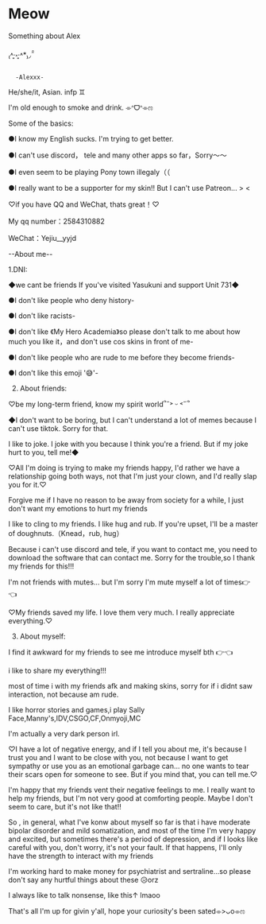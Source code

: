 # Meow
Something about Alex

 ₍˄·͈༝·͈˄*₎◞ ̑̑  

      -Alexxx-
He/she/it, Asian. infp ♊

I'm old enough to smoke and drink. ⌯ᐢᗜᐢ⌯ಣ

Some of the basics:

●I know my English sucks. I'm trying to get better.

●I can't use discord， tele and many other apps so far，Sorry～～

●I even seem to be playing Pony town illegaly（（

●I really want to be a supporter for my skin!! But I can't use Patreon... > <

♡if you have QQ and WeChat, thats great！♡

My qq number：2584310882

WeChat：Yejiu__yyjd

--About me--

1.DNI:

◆we cant be friends If you've visited Yasukuni and support Unit 731◆

●I don't like people who deny history-

●I don't like racists-

●I don't like 《My Hero Academia》so please don't talk to me about how much you like it，and don't use cos skins in front of me-

●I don't like people who are rude to me before they become friends-

●I don't like this emoji '😅'-


2. About friends:

♡be my long-term friend,  know my spirit world՞˶˃ ᵕ ˂˶՞


◆I don't want to be boring, but I can't understand a lot of memes because I can't use tiktok. Sorry for that.

I like to joke. I joke with you because I think you're a friend. But if my joke hurt to you, tell me!◆

♡All I'm doing is trying to make my friends happy, I'd rather we have a relationship going both ways, not that I'm just your clown, and I'd really slap you for it.♡

Forgive me if I have no reason to be away from society for a while, I just don't want my emotions to hurt my friends

I like to cling to my friends. I like hug and rub. If you're upset, I'll be a master of doughnuts.（Knead，rub, hug）

Because i can't use discord and tele, if you want to contact me, you need to download the software that can contact me. Sorry for the trouble,so I thank my friends for this!!!

I'm not friends with mutes... but I'm sorry I'm mute myself a lot of times👉👈

♡My friends saved my life. I love them very much. I really appreciate everything.♡


3. About myself:

 I find it awkward for my friends to see me introduce myself bth 👉👈

i like to share my everything!!!

most of time i with my friends afk and making skins, sorry for if i didnt saw interaction, not because am rude.

I like horror stories and games,i play Sally Face,Manny's,IDV,CSGO,CF,Onmyoji,MC


I'm actually a very dark person irl.

♡I have a lot of negative energy, and if I tell you about me, it's because I trust you and I want to be close with  you, not because I want to get sympathy or use you as an emotional garbage can... no one wants to tear their scars open for someone to see. But if you mind that, you can tell me.♡

I'm happy that my friends vent their negative feelings to me. I really want to help my friends, but I'm not very good at comforting people. Maybe I don't seem to care, but it's not like that!!

So , in general, what I've konw about myself so far is that i have moderate bipolar disorder and mild somatization, and most of the time I'm very happy and excited, but sometimes there's a period of depression, and if I looks like careful with you, don't worry, it's not your fault. If that happens, I'll only have the strength to interact with my friends

I'm working hard to make money for psychiatrist and sertraline...so please don't say any hurtful things about these 😥orz

I always like to talk nonsense, like this↑ lmaoo

That's all I'm up for givin y'all, hope your curiosity's been sated⌯>ᴗo⌯ಣ




